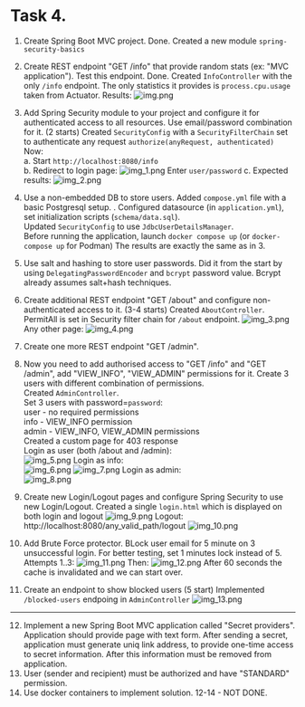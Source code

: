# Task 4.

1. Create Spring Boot MVC project.
Done. Created a new module `spring-security-basics`

2. Create REST endpoint "GET /info" that provide random stats (ex: "MVC application"). Test this endpoint.
Done. Created `InfoController` with the only `/info` endpoint. The only statistics it provides is `process.cpu.usage` taken from Actuator.
Results:
![img.png](img.png)

3. Add Spring Security module to your project and configure it for authenticated access to all resources. Use email/password combination for it.
   (2 starts)
Created `SecurityConfig` with a `SecurityFilterChain` set to authenticate any request `authorize(anyRequest, authenticated)`
Now: \
a. Start `http://localhost:8080/info` \
b. Redirect to login page:
![img_1.png](img_1.png)
Enter `user/password`
c. Expected results:
![img_2.png](img_2.png)

4. Use a non-embedded DB to store users.
Added `compose.yml` file with a basic Postgresql setup. \.
Configured datasource (in `application.yml`), set initialization scripts (`schema/data.sql`).\
Updated `SecurityConfig` to use `JdbcUserDetailsManager`.\
Before running the application, launch `docker compose up` (or `docker-compose up` for Podman)
The results are exactly the same as in 3.

5. Use salt and hashing to store user passwords. 
Did it from the start by using `DelegatingPasswordEncoder` and `bcrypt` password value. Bcrypt already assumes salt+hash techniques.

6. Create additional REST endpoint "GET /about" and configure non-authenticated access to it.
   (3-4 starts)
Created `AboutController`. PermitAll is set in Security filter chain for `/about` endpoint.
![img_3.png](img_3.png)
Any other page:
![img_4.png](img_4.png)

7. Create one more REST endpoint "GET /admin".
8. Now you need to add authorised access to "GET /info" and "GET /admin", add "VIEW_INFO", "VIEW_ADMIN" permissions for it. Create 3 users with different combination of permissions.\
Created `AdminController`.\
Set 3 users with password=`password`: \
user - no required permissions\
info - VIEW_INFO permission\
admin - VIEW_INFO, VIEW_ADMIN permissions\
Created a custom page for 403 response\
Login as user (both /about and /admin):\
![img_5.png](img_5.png)
Login as info:\
![img_6.png](img_6.png)
![img_7.png](img_7.png)
Login as admin:\
![img_8.png](img_8.png)

9. Create new Login/Logout pages and configure Spring Security to use new Login/Logout.
Created a single `login.html` which is displayed on both login and logout
![img_9.png](img_9.png)
Logout: http://localhost:8080/any_valid_path/logout
![img_10.png](img_10.png)

10. Add Brute Force protector. BLock user email for 5 minute on 3 unsuccessful login.
For better testing, set 1 minutes lock instead of 5.
Attempts 1..3:
![img_11.png](img_11.png)
Then:
![img_12.png](img_12.png)
After 60 seconds the cache is invalidated and we can start over.

11. Create an endpoint to show blocked users
    (5 start)
Implemented `/blocked-users` endpoing in `AdminController`
![img_13.png](img_13.png)

-----
12. Implement a new Spring Boot MVC application called "Secret providers". Application should provide page with text form. After sending a secret, application must generate uniq link address, to provide one-time access to secret information. After this information must be removed from application.
13. User (sender and recipient) must be authorized and have "STANDARD" permission.
14. Use docker containers to implement solution.
12-14 - NOT DONE.